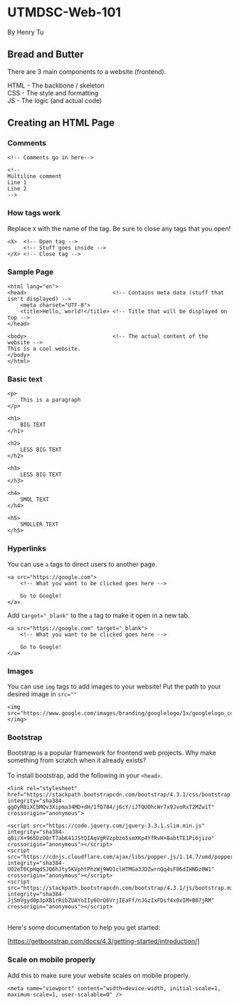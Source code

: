 # UTMDSC-Web-101
By Henry Tu

## Bread and Butter
There are 3 main components to a website (frontend).

HTML - The backbone / skeleton<br>
CSS - The style and formatting<br>
JS - The logic (and actual code)

## Creating an HTML Page

### Comments
```
<!-- Comments go in here-->

<!-- 
Multiline comment
Line 1
Line 2
-->

```

### How tags work
Replace `X` with the name of the tag. Be sure to close any tags that you open! 
```$xslt
<X>  <!-- Open tag -->
     <!-- Stuff goes inside -->
</X> <!-- Close tag -->
```

### Sample Page
```
<html lang="en">
<head>                           <!-- Contains meta data (stuff that isn't displayed) -->
    <meta charset="UTF-8">
    <title>Hello, world!</title> <!-- Title that will be displayed on top -->
</head>

<body>                           <!-- The actual content of the website -->
This is a cool website.
</body>
</html>
```

### Basic text
```$xslt
<p>
    This is a paragraph
</p>

<h1>
    BIG TEXT
</h1>

<h2>
    LESS BIG TEXT
</h2>

<h3>
    LESS BIG TEXT
</h3>

<h4>
    SMOL TEXT
</h4>

<h5>
    SMOLLER TEXT
</h5>
```

### Hyperlinks
You can use  `a` tags to direct users to another page. 
```$xslt
<a src="https://google.com">
    <!-- What you want to be clicked goes here -->
    
    Go to Google!
</a>
```

Add ``target="_blank"`` to the `a` tag to make it open in a new tab.
```$xslt
<a src="https://google.com" target="_blank">
    <!-- What you want to be clicked goes here -->
    
    Go to Google!
</a>
```

### Images
You can use `img` tags to add images to your website! Put the path to your desired image in `src=""`
```$xslt
<img src="https://www.google.com/images/branding/googlelogo/1x/googlelogo_color_272x92dp.png">
</img>
```

### Bootstrap
Bootstrap is a popular framework for frontend web projects. Why make something from scratch when it already exists?
<br>
<br>
To install bootstrap, add the following in your `<head>`.

```$xslt
<link rel="stylesheet" href="https://stackpath.bootstrapcdn.com/bootstrap/4.3.1/css/bootstrap.min.css" integrity="sha384-ggOyR0iXCbMQv3Xipma34MD+dH/1fQ784/j6cY/iJTQUOhcWr7x9JvoRxT2MZw1T" crossorigin="anonymous">

<script src="https://code.jquery.com/jquery-3.3.1.slim.min.js" integrity="sha384-q8i/X+965DzO0rT7abK41JStQIAqVgRVzpbzo5smXKp4YfRvH+8abtTE1Pi6jizo" crossorigin="anonymous"></script>
<script src="https://cdnjs.cloudflare.com/ajax/libs/popper.js/1.14.7/umd/popper.min.js" integrity="sha384-UO2eT0CpHqdSJQ6hJty5KVphtPhzWj9WO1clHTMGa3JDZwrnQq4sF86dIHNDz0W1" crossorigin="anonymous"></script>
<script src="https://stackpath.bootstrapcdn.com/bootstrap/4.3.1/js/bootstrap.min.js" integrity="sha384-JjSmVgyd0p3pXB1rRibZUAYoIIy6OrQ6VrjIEaFf/nJGzIxFDsf4x0xIM+B07jRM" crossorigin="anonymous"></script>
```
<br>
Here's some documentation to help you get started: <br>

[https://getbootstrap.com/docs/4.3/getting-started/introduction/]

### Scale on mobile properly
Add this to make sure your website scales on mobile properly.

```<meta name="viewport" content="width=device-width, initial-scale=1, maximum-scale=1, user-scalable=0" />```
